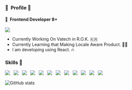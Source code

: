 ### 👋 &nbsp;Profile 👋
#### 🔭 &nbsp;Frontend Developer 8+ &nbsp; 
<a href="https://www.linkedin.com/in/blueheart/" target="_blank"><img src="https://img.shields.io/badge/LinkedIn-000000?style=for-the-badge&logo=linkedin&logoColor=0A66C2"/></a>
- Currently Working On Vatech in R.O.K.  🇰🇷 
- Currently Learning that Making Locale Aware Product.  🏴‍☠️ 
- I am developing using React. 🔥

### Skills 🤔 
<img src="https://img.shields.io/badge/JavaScript-000000?style=for-the-badge&logo=JavaScript&logoColor=#F7DF1E"/> &nbsp; 
<img src="https://img.shields.io/badge/React-000000?style=for-the-badge&logo=React&logoColor=#0A66C2"/> &nbsp; 
<img src="https://img.shields.io/badge/Node.js-000000?style=for-the-badge&logo=Node.js&logoColor=#339933"/> &nbsp; 
<img src="https://img.shields.io/badge/JSS-000000?style=for-the-badge&logo=JSS&logoColor=#F7DF1E"/> &nbsp;
<img src="https://img.shields.io/badge/CSS3-000000?style=for-the-badge&logo=CSS3&logoColor=#1572B6"/> &nbsp;
<img src="https://img.shields.io/badge/SASS-000000?style=for-the-badge&logo=SASS&logoColor=#CC6699"/> &nbsp;
<img src="https://img.shields.io/badge/HTML5-000000?style=for-the-badge&logo=HTML5&logoColor=#E34F26"/> &nbsp; 
<img src="https://img.shields.io/badge/Material UI-000000?style=for-the-badge&logo=Material-UI&logoColor=#0081CB"/> &nbsp;
<img src="https://img.shields.io/badge/GraphQL-000000?style=for-the-badge&logo=GraphQL&logoColor=#E10098"/> &nbsp; 
<img src="https://img.shields.io/badge/Apollo-000000?style=for-the-badge&logo=Apollo GraphQL&logoColor=#311C87"/> &nbsp;
<img src="https://img.shields.io/badge/NGINX-000000?style=for-the-badge&logo=NGINX&logoColor=#009639"/> &nbsp; 
<img src="https://img.shields.io/badge/Git-000000?style=for-the-badge&logo=Git&logoColor=#F05032"/> &nbsp; 

![GitHub stats](https://github-readme-stats.vercel.app/api?username=Blueheart0&show_icons=true&theme=radical)
<!--
**blueheart0/blueheart0** is a ✨ _special_ ✨ repository because its `README.md` (this file) appears on your GitHub profile.

Here are some ideas to get you started:

- 🔭 I’m currently working on ...
- 🌱 I’m currently learning ...
- 👯 I’m looking to collaborate on ...
- 🤔 I’m looking for help with ...
- 💬 Ask me about ...
- 📫 How to reach me: ...
- 😄 Pronouns: ...
- ⚡ Fun fact: ...
-->
